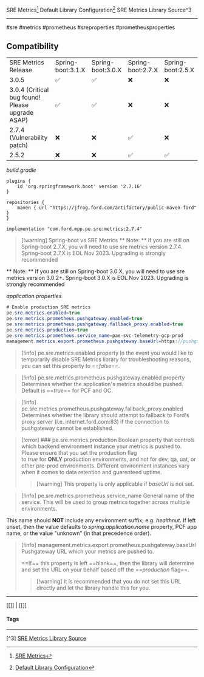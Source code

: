 SRE Metrics[^1]
Default Library Configuration[^2]
SRE Metrics Library Source^3
***
#sre #metrics #prometheus #sreproperties #prometheusproperties
## Compatibility

|                                                 |                   |                   |                   |                   |
| ----------------------------------------------- | ----------------- | ----------------- | ----------------- | ----------------- |
| SRE Metrics Release                             | Spring-boot:3.1.X | Spring-boot:3.0.X | Spring-boot:2.7.X | Spring-boot:2.5.X |
| 3.0.5                                           | ✅                 | ✅                 | ❌                 | ❌                 |
| 3.0.4 (Critical bug found! Please upgrade ASAP) | ✅                 | ✅                 | ❌                 | ❌                 |
| 2.7.4 (Vulnerability patch)                     | ❌                 | ❌                 | ✅                 | ❌                 |
| 2.5.2                                           | ❌                 | ❌                 | ✅                 | ✅                 |

_build.gradle_

```
plugins {
    id 'org.springframework.boot' version '2.7.16'
}
```

```
repositories {
    maven { url "https://jfrog.ford.com/artifactory/public-maven-ford" }
}
```

```
implementation "com.ford.mpp.pe.sre:metrics:2.7.4"
```

>[!warning] Spring-boot vs SRE Metrics
>** Note: ** If you are still on Spring-boot 2.7.X, you will need to use sre metrics version 2.7.4. Spring-boot 2.7.X is EOL Nov 2023. Upgrading is strongly recommended
>
** Note: ** If you are still on Spring-boot 3.0.X, you will need to use sre metrics version 3.0.2+. Spring-boot 3.0.X is EOL Nov 2023. Upgrading is strongly recommended

_application.properties_

```java
# Enable production SRE metrics
pe.sre.metrics.enabled=true						
pe.sre.metrics.prometheus.pushgateway.enabled=true
pe.sre.metrics.prometheus.pushgateway.fallback_proxy.enabled=true
pe.sre.metrics.production=true
pe.sre.metrics.prometheus.service_name=pae-svc-telemetry-gcp-prod
management.metrics.export.prometheus.pushgateway.baseUrl=https://pushgateway.sre-metrics.ford.com
```

>[!info] pe.sre.metrics.enabled property
>In the event you would like to temporarily disable SRE Metrics library
>for troubleshooting reasons, you can set this property to ==_false_==.

>[!info] pe.sre.metrics.prometheus.pushgateway.enabled property
>Determines whether the application's metrics should be pushed.
>Default is ==_true_== for PCF and OC.

>[!info] pe.sre.metrics.prometheus.pushgateway.fallback_proxy.enabled
>Determines whether the library should attempt to fallback to Ford's 
>proxy server (i.e. internet.ford.com:83) if the connection to pushgateway cannot be established.

>[!error] ### pe.sre.metrics.production
>Boolean property that controls which backend environment instance your metrics is pushed to. Please ensure that you set the production flag to _true_ for **ONLY** production environments, and not for dev, qa, uat, or other pre-prod environments. Different environment instances vary when it comes to data retention and guarenteed uptime.
>>[!warning] This property is only applicable if _baseUrl_ is not set.

>[!info] pe.sre.metrics.prometheus.service_name
>General name of the service. 
>This will be used to group metrics together across multiple environments.
>
This name should **NOT** include any environment suffix; e.g. _healthnut_. If left unset, then the value defaults to _spring.application.name_ property, PCF app name, or the value "unknown" (in that precedence order).

>[!info] management.metrics.export.prometheus.pushgateway.baseUrl
>Pushgateway URL which your metrics are pushed to. 
>
>==If== this property is left ==blank==, then the library will determine and set the URL on your behalf based off the ==_production_ flag==. 
>>[!warning] It is recommended that you do not set this URL directly and let the library handle this for you.


***
[[]] | [[]]
#### Tags
***
[^1]: [SRE Metrics](https://github.ford.com/Platform-Enablement/sre_metrics/blob/development/docs/setup.md#production-deployments-only)

[^2]: [Default Library Configuration](https://github.ford.com/Platform-Enablement/sre_metrics/blob/development/docs/setup-configuration.md)

[^3] [SRE Metrics Library Source](https://github.ford.com/Platform-Enablement/sre_metrics/blob/main/docs/README.md)